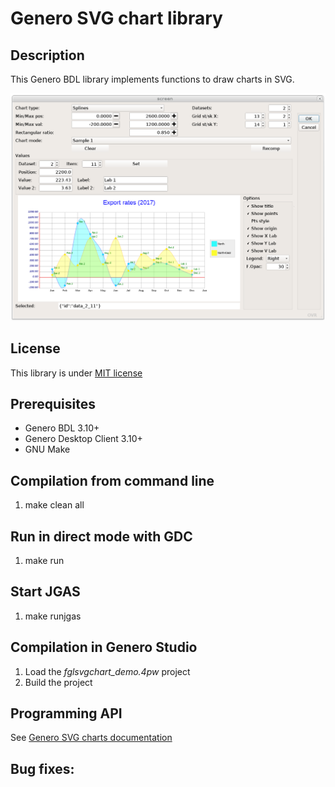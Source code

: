 # Genero SVG chart library

## Description

This Genero BDL library implements functions to draw charts in SVG.

![Genero SVG charts demo (GDC)](https://github.com/FourjsGenero/fgl_svg_chart/raw/master/docs/fglsvgchart-screen-001.png)

## License

This library is under [MIT license](./LICENSE)

## Prerequisites

* Genero BDL 3.10+
* Genero Desktop Client 3.10+
* GNU Make

## Compilation from command line

1. make clean all

## Run in direct mode with GDC

1. make run

## Start JGAS

1. make runjgas

## Compilation in Genero Studio

1. Load the *fglsvgchart_demo.4pw* project
2. Build the project

## Programming API

See [Genero SVG charts documentation](https://github.com/FourjsGenero/fgl_svg_chart/raw/master/docs/fglsvgchart.html)

## Bug fixes:

